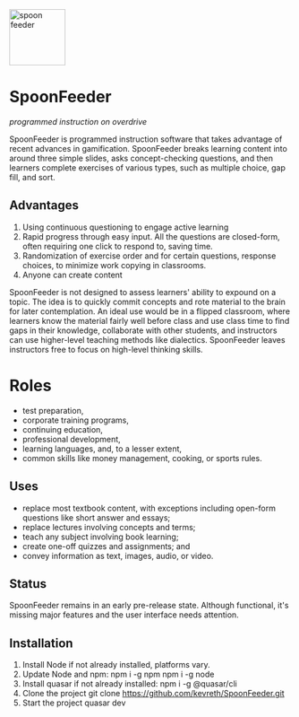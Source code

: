 <img src="https://user-images.githubusercontent.com/47391465/232287925-ce52f7c8-c837-4001-83e2-3b857ed8d3af.jpg" alt="spoon feeder" width="100" height="100">

# SpoonFeeder

_programmed instruction on overdrive_

SpoonFeeder is programmed instruction software that takes advantage of recent advances in gamification. SpoonFeeder breaks learning content into around three simple slides, asks concept-checking questions, and then learners complete exercises of various types, such as multiple choice, gap fill, and sort.

## Advantages

1. Using continuous questioning to engage active learning
2. Rapid progress through easy input. All the questions are closed-form, often requiring one click to respond to, saving time.
3. Randomization of exercise order and for certain questions, response choices, to minimize work copying in classrooms.
4. Anyone can create content

SpoonFeeder is not designed to assess learners' ability to expound on a topic. The idea is to quickly commit concepts and rote material to the brain for later contemplation. An ideal use would be in a flipped classroom, where learners know the material fairly well before class and use class time to find gaps in their knowledge, collaborate with other students, and instructors can use higher-level teaching methods like dialectics. SpoonFeeder leaves instructors free to focus on high-level thinking skills.

# Roles

* test preparation,
* corporate training programs,
* continuing education,
* professional development,
* learning languages, and, to a lesser extent,
* common skills like money management, cooking, or sports rules.

## Uses

* replace most textbook content, with exceptions including open-form questions like short answer and essays;
* replace lectures involving concepts and terms;
* teach any subject involving book learning;
* create one-off quizzes and assignments; and
* convey information as text, images, audio, or video.

## Status

SpoonFeeder remains in an early pre-release state. Although functional, it's missing major features and the user interface needs attention.

## Installation

1) Install Node if not already installed, platforms vary.
2) Update Node and npm:
npm i -g npm
npm i -g node
3) Install quasar if not already installed:
npm i -g @quasar/cli
4) Clone the project
git clone https://github.com/kevreth/SpoonFeeder.git
5) Start the project
quasar dev
